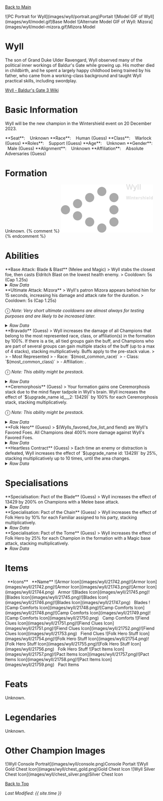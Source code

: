 [Back to Main](index.md)

<span class="championPortraitsRow">
    <span class="championPortraitsImage">
        ![PC Portrait for Wyll](images/wyll/portrait.png)Portait
    </span>
    <span class="championPortraitsImage">
        ![Model GIF of Wyll](images/wyll/model.gif)Base Model
    </span>
    <span class="championPortraitsImage">
        ![Alternate Model GIF of Wyll: Mizora](images/wyll/model-mizora.gif)Mizora Model
    </span>
</span>

# Wyll

The son of Grand Duke Ulder Ravengard, Wyll observed many of the political inner workings of Baldur's Gate while growing up. His mother died in childbirth, and he spent a largely happy childhood being trained by his father, who came from a working-class background and taught Wyll practical skills, including swordplay.

[Wyll - Baldur's Gate 3 Wiki](https://bg3.wiki/wiki/Wyll)

# Basic Information

Wyll will be the new champion in the Wintershield event on 20 December 2023.

<span class="champStatsTableColumn">
    <span class="champStatsTableRow">
        <span class="champStatsTableInfoHeader">
            <span style="margin-right:4px;">**Seat**:</span>
        </span>
        <span class="champStatsTableInfoSmall">
            <span style="margin-left:8px;">Unknown</span>
        </span>
    </span>
    <span class="champStatsTableRow">
        <span class="champStatsTableInfoHeader">
            <span style="margin-right:4px;">**Race**:</span>
        </span>
        <span class="champStatsTableInfoSmall">
            <span style="margin-left:8px;">Human (Guess)</span>
        </span>
    </span>
    <span class="champStatsTableRow">
        <span class="champStatsTableInfoHeader">
            <span style="margin-right:4px;">**Class**:</span>
        </span>
        <span class="champStatsTableInfoSmall">
            <span style="margin-left:8px;">Warlock (Guess)</span>
        </span>
    </span>
    <span class="champStatsTableRow">
        <span class="champStatsTableInfoHeader">
            <span style="margin-right:4px;">**Roles**:</span>
        </span>
        <span class="champStatsTableInfoSmall">
            <span style="margin-left:8px;">Support (Guess)</span>
        </span>
    </span>
    <span class="champStatsTableRow">
        <span class="champStatsTableInfoHeader">
            <span style="margin-right:4px;">**Age**:</span>
        </span>
        <span class="champStatsTableInfoSmall">
            <span style="margin-left:8px;">Unknown</span>
        </span>
    </span>
    <span class="champStatsTableRow">
        <span class="champStatsTableInfoHeader">
            <span style="margin-right:4px;">**Gender**:</span>
        </span>
        <span class="champStatsTableInfoSmall">
            <span style="margin-left:8px;">Male (Guess)</span>
        </span>
    </span>
    <span class="champStatsTableRow">
        <span class="champStatsTableInfoHeader">
            <span style="margin-right:4px;">**Alignment**:</span>
        </span>
        <span class="champStatsTableInfoSmall">
            <span style="margin-left:8px;">Unknown</span>
        </span>
    </span>
    <span class="champStatsTableRow">
        <span class="champStatsTableInfoHeader">
            <span style="margin-right:4px;">**Affiliation**:</span>
        </span>
        <span class="champStatsTableInfoSmall">
            <span style="margin-left:8px;">Absolute Adversaries (Guess)</span>
        </span>
    </span>
</span>

# Formation

Unknown.
{% comment %}
<span class="formationBorder">
    ![Formation Layout](images/wyll/formation.png)
</span>
{% endcomment %}

# Abilities

<div markdown="1" class="abilityBorder"><div markdown="1" class="abilityBorderInner">
**Base Attack: Blade & Blast** (Melee and Magic)
> Wyll stabs the closest foe, then casts Eldritch Blast on the lowest health enemy.  
> Cooldown: 5s (Cap 1.25s)
<details><summary><em>Raw Data</em></summary>
<p>
<pre>
{
    "description": "Wyll stabs the closest foe, then casts Eldritch Blast on the lowest health enemy.",
    "long_description": "",
    "damage_modifier": 1,
    "damage_types": [
        "melee",
        "magic"
    ],
    "graphic_id": 0,
    "target": "front",
    "aoe_radius": 0,
    "tags": [
        "melee",
        "ranged"
    ],
    "num_targets": 1,
    "animations": [{
        "target_offset": [
            -200,
            0
        ],
        "seq_chargeloop": 1,
        "special_melee": "wyll",
        "type": "melee_attack"
    }],
    "name": "Blade & Blast",
    "cooldown": 5,
    "id": 708
}
</pre>
</p>
</details>
</div></div>

<div markdown="1" class="abilityBorder"><div markdown="1" class="abilityBorderInner">
**Ultimate Attack: Mizora**
> Wyll's patron Mizora appears behind him for 15 seconds, increasing his damage and attack rate for the duration.  
> Cooldown: 5s (Cap 1.25s)

<span style="font-size:1.2em;">ⓘ</span> *Note: Very short ultimate cooldowns are almost always for testing purposes and are likely to be increased later.*
<details><summary><em>Raw Data</em></summary>
<p>
<pre>
{
    "description": "Mizora increases Wyll's damage and attack rate for 15 seconds.",
    "long_description": "Wyll's patron Mizora appears behind him for 15 seconds, increasing his damage and attack rate for the duration.",
    "damage_modifier": 1,
    "damage_types": ["magic"],
    "graphic_id": 21729,
    "target": "none",
    "aoe_radius": 0,
    "tags": ["ultimate"],
    "num_targets": 0,
    "animations": [{
        "ultimate": "wyll",
        "type": "ultimate_attack",
        "no_damage_display": true
    }],
    "name": "Mizora",
    "cooldown": 5,
    "id": 709
}
</pre>
</p>
</details>
</div></div>

<div markdown="1" class="abilityBorder"><div markdown="1" class="abilityBorderInner">
**Bravado** (Guess)
> Wyll increases the damage of all Champions that belong to the most represented race, class, or affiliation(s) in the formation by 100%. If there is a tie, all tied groups gain the buff, and Champions who are part of several groups can gain multiple stacks of the buff (up to a max of 4 stacks), stacking multiplicatively. Buffs apply to the pre-stack value.
>  
> - Most Represented
> - Race: `$(most_common_race)`
> - Class: `$(most_common_class)`
> - Affiliation: .

<span style="font-size:1.2em;">ⓘ</span> *Note: This ability might be prestack.*
<details><summary><em>Raw Data</em></summary>
<p>
<pre>
{
    "effect_keys": [
        {
            "effect_string": "pre_stack_amount,100",
            "skip_effect_key_desc": true
        },
        {
            "amount_updated_listeners": [
                "slot_changed",
                "feat_changed"
            ],
            "show_bonus_on_receiver_only": true,
            "amount_func": "mult",
            "stack_func": "per_hero_attribute",
            "use_computed_amount_for_description": true,
            "effect_string": "hero_dps_multiplier_mult,0",
            "show_stacks": true,
            "targets": ["all"],
            "post_process_expr": "min(input,max_stacks)",
            "amount_expr": "upgrade_amount(13429,0)",
            "show_stats_on_owner": false,
            "off_when_benched": true,
            "per_hero_targets": ["effect_key_slot"],
            "per_hero_expr": "get_num_most_common_affiliations + get_num_most_common_races + get_num_most_common_classes",
            "show_stats_on_receiver": true,
            "max_stacks": 4
        }
    ],
    "requirements": "",
    "description": {
        "post": {"conditions": [{
            "condition": "not static_desc",
            "desc": "^^Most Represented^Race: $(most_common_race)^Class: $(most_common_class)^Affiliation: $(most_common_affiliation)"
        }]},
        "desc": "Wyll increases the damage of all Champions that belong to the most represented race, class, or affiliation(s) in the formation by $(amount)%. If there is a tie, all tied groups gain the buff, and Champions who are part of several groups can gain multiple stacks of the buff (up to a max of $(max_stacks___2) stacks), stacking multiplicatively. Buffs apply to the pre-stack value."
    },
    "id": 1792,
    "flavour_text": "",
    "graphic_id": 21724,
    "properties": {
        "indexed_effect_properties": true,
        "is_formation_ability": true,
        "default_bonus_index": 0,
        "per_effect_index_bonuses": true
    }
}
</pre>
</p>
</details>
</div></div>

<div markdown="1" class="abilityBorder"><div markdown="1" class="abilityBorderInner">
**Ceremorphosis** (Guess)
> Your formation gains one Ceremorphosis stack due to the mind flayer tadpole in Wyll's brain. Wyll increases the effect of `$(upgrade_name id___2: 13429)` by 100% for each Ceremorphosis stack, stacking multiplicatively.

<span style="font-size:1.2em;">ⓘ</span> *Note: This ability might be prestack.*
<details><summary><em>Raw Data</em></summary>
<p>
<pre>
{
    "effect_keys": [
        {"effect_string": "pre_stack_amount,100"},
        {
            "amount_expr": "upgrade_amount(13430,0)",
            "stack_title": "Total Ceremorphosis Stacks",
            "amount_updated_listeners": [
                "upgrade_unlocked",
                "slot_changed",
                "feat_changed"
            ],
            "stacks_multiply": true,
            "total_title": "Total Bonus",
            "off_when_benched": true,
            "show_bonus": true,
            "amount_func": "mult",
            "stack_func": "per_ceremorphosis_stacks",
            "effect_string": "buff_upgrade,0,13429",
            "desc_forced_order": 2
        },
        {
            "stack_title": "Wyll Ceremorphosis Stacks",
            "manual_stacking": true,
            "stacks_multiply": false,
            "off_when_benched": true,
            "outgoing_buffs": false,
            "effect_string": "wyll_ceremorphosis_stacks,1",
            "show_stacks": true,
            "desc_forced_order": 1
        }
    ],
    "requirements": "",
    "description": {"desc": "Your formation gains one Ceremorphosis stack due to the mind flayer tadpole in Wyll's brain. Wyll increases the effect of $(upgrade_name id___2) by $(amount)% for each Ceremorphosis stack, stacking multiplicatively."},
    "id": 1793,
    "flavour_text": "",
    "graphic_id": 21723,
    "properties": {
        "indexed_effect_properties": true,
        "retain_on_slot_changed": true,
        "is_formation_ability": true,
        "default_bonus_index": 0,
        "owner_use_outgoing_description": true,
        "per_effect_index_bonuses": true
    }
}
</pre>
</p>
</details>
</div></div>

<div markdown="1" class="abilityBorder"><div markdown="1" class="abilityBorderInner">
**Folk Hero** (Guess)
> $(Wylls_favored_foe_list_and fiend) are Wyll's Favored Foes. All Champions deal 400% more damage against Wyll's Favored Foes.
<details><summary><em>Raw Data</em></summary>
<p>
<pre>
{
    "effect_keys": [
        {
            "monster_is_favored_foe_of_effect_owner": true,
            "off_when_benched": true,
            "effect_string": "increase_damage_against_monster,400",
            "targets": ["all"]
        },
        {
            "off_when_benched": true,
            "effect_string": "favored_foe,fiend"
        }
    ],
    "requirements": "",
    "description": {"desc": "$(sources_favored_foe_list_and fiend) are Wyll's Favored Foes. All Champions deal $(amount)% more damage against Wyll's Favored Foes."},
    "id": 1794,
    "flavour_text": "",
    "graphic_id": 21725,
    "properties": {
        "indexed_effect_properties": true,
        "is_formation_ability": true,
        "default_bonus_index": 0,
        "owner_use_outgoing_description": true,
        "per_effect_index_bonuses": true
    }
}
</pre>
</p>
</details>
</div></div>

<div markdown="1" class="abilityBorder"><div markdown="1" class="abilityBorderInner">
**Heartless Contract** (Guess)
> Each time an enemy or distraction is defeated, Wyll increases the effect of `$(upgrade_name id: 13429)` by 25%, stacking multiplicatively up to 10 times, until the area changes.
<details><summary><em>Raw Data</em></summary>
<p>
<pre>
{
    "effect_keys": [{
        "stacks_multiply": true,
        "show_bonus": true,
        "effect_string": "buff_upgrade,25,13429",
        "max_stacks": 10,
        "more_triggers": [
            {
                "action": {"type": "add_stack"},
                "trigger": "monster_killed"
            },
            {
                "action": {"type": "add_stack"},
                "trigger": "distraction_clicked"
            },
            {
                "action": {"type": "reset_stacks"},
                "trigger": "area_changed"
            }
        ]
    }],
    "requirements": "",
    "description": {"desc": "Each time an enemy or distraction is defeated, Wyll increases the effect of $(upgrade_name id) by $(not_buffed amount)%, stacking multiplicatively up to $(max_stacks) times, until the area changes."},
    "id": 1795,
    "flavour_text": "",
    "graphic_id": 21722,
    "properties": {
        "is_formation_ability": true,
        "owner_use_outgoing_description": true
    }
}
</pre>
</p>
</details>
</div></div>

# Specialisations

<div markdown="1" class="abilityBorder"><div markdown="1" class="abilityBorderInner">
**Specialisation: Pact of the Blade** (Guess)
> Wyll increases the effect of 13429 by 200% on Champions with a Melee base attack.
<details><summary><em>Raw Data</em></summary>
<p>
<pre>
{
    "effect_keys": [{
        "amount_updated_listeners": [
            "slot_changed",
            "attack_changed"
        ],
        "off_when_benched": true,
        "effect_string": "buff_incoming_upgrade,200,13429",
        "filter_targets": [
            {
                "upgrade_id": 13429,
                "type": "affected_by_upgrade"
            },
            {
                "attack": "melee",
                "type": "attack_type"
            }
        ],
        "targets": ["all"]
    }],
    "requirements": "",
    "description": {"desc": "Wyll increases the effect of $(upgrade_name upgrade_id) by $(amount)% on Champions with a Melee base attack."},
    "id": 1796,
    "flavour_text": "",
    "graphic_id": 0,
    "properties": {
        "is_formation_ability": true,
        "spec_option_post_apply_info": "Melee Champions: $num_targets",
        "formation_circle_icon": false
    }
}
</pre>
</p>
</details>
</div></div>

<div markdown="1" class="abilityBorder"><div markdown="1" class="abilityBorderInner">
**Specialisation: Pact of the Chain** (Guess)
> Wyll increases the effect of Folk Hero by 10% for each Familiar assigned to his party, stacking multiplicatively.
<details><summary><em>Raw Data</em></summary>
<p>
<pre>
{
    "effect_keys": [{
        "amount_updated_listeners": ["familiar_changed"],
        "stacks_multiply": true,
        "off_when_benched": true,
        "show_bonus": true,
        "amount_func": "mult",
        "stack_func": "per_familiar_in_play",
        "effect_string": "buff_upgrade,10,13429"
    }],
    "requirements": "",
    "description": {"desc": "Wyll increases the effect of Folk Hero by $(amount)% for each Familiar assigned to his party, stacking multiplicatively."},
    "id": 1797,
    "flavour_text": "",
    "graphic_id": 0,
    "properties": {
        "is_formation_ability": true,
        "spec_option_post_apply_info": "Assigned Familiars: $num_stacks",
        "owner_use_outgoing_description": true,
        "formation_circle_icon": false
    }
}
</pre>
</p>
</details>
</div></div>

<div markdown="1" class="abilityBorder"><div markdown="1" class="abilityBorderInner">
**Specialisation: Pact of the Tome** (Guess)
> Wyll increases the effect of Folk Hero by 25% for each Champion in the formation with a Magic base attack, stacking multiplicatively.
<details><summary><em>Raw Data</em></summary>
<p>
<pre>
{
    "effect_keys": [{
        "amount_updated_listeners": [
            "slot_changed",
            "feat_changed",
            "attack_changed"
        ],
        "off_when_benched": true,
        "show_bonus": true,
        "per_hero_targets": ["all"],
        "amount_func": "mult",
        "stack_func": "per_hero_attribute",
        "use_computed_amount_for_description": true,
        "per_hero_expr": "has_base_attack_dmg_type_magic",
        "effect_string": "buff_upgrade,25,13429"
    }],
    "requirements": "",
    "description": {"desc": "Wyll increases the effect of Folk Hero by $(amount)% for each Champion in the formation with a Magic base attack, stacking multiplicatively."},
    "id": 1798,
    "flavour_text": "",
    "graphic_id": 0,
    "properties": {
        "is_formation_ability": true,
        "spec_option_post_apply_info": "Magic Champions: $num_stacks",
        "owner_use_outgoing_description": true,
        "formation_circle_icon": false
    }
}
</pre>
</p>
</details>
</div></div>

# Items

<span class="itemTableColumn">
    <span class="itemTableRowHeader">
        <span class="itemTableIcon" style="align-items:center;">
            <span style="margin-left:8px;">**Icons**</span>
        </span>
        <span class="itemTableNameSmall">
            <span style="margin-left: 8px;">**Name**</span>
        </span>
    </span>
    <span class="itemTableRow">
        <span class="itemTableIcon" style="align-items:center;">
            <span class="itemTableIcon1">![Armor Icon](images/wyll/21742.png)</span><span class="itemTableIcon2">![Armor Icon](images/wyll/21742.png)</span><span class="itemTableIcon3">![Armor Icon](images/wyll/21743.png)</span><span class="itemTableIcon4">![Armor Icon](images/wyll/21744.png)</span>
        </span>
        <span class="itemTableNameSmall">
            <span style="margin-left: 8px;">Armor</span>
        </span>
    </span>
    <span class="itemTableRow">
        <span class="itemTableIcon" style="align-items:center;">
            <span class="itemTableIcon1">![Blades Icon](images/wyll/21745.png)</span><span class="itemTableIcon2">![Blades Icon](images/wyll/21745.png)</span><span class="itemTableIcon3">![Blades Icon](images/wyll/21746.png)</span><span class="itemTableIcon4">![Blades Icon](images/wyll/21747.png)</span>
        </span>
        <span class="itemTableNameSmall">
            <span style="margin-left: 8px;">Blades</span>
        </span>
    </span>
    <span class="itemTableRow">
        <span class="itemTableIcon" style="align-items:center;">
            <span class="itemTableIcon1">![Camp Comforts Icon](images/wyll/21748.png)</span><span class="itemTableIcon2">![Camp Comforts Icon](images/wyll/21748.png)</span><span class="itemTableIcon3">![Camp Comforts Icon](images/wyll/21749.png)</span><span class="itemTableIcon4">![Camp Comforts Icon](images/wyll/21750.png)</span>
        </span>
        <span class="itemTableNameSmall">
            <span style="margin-left: 8px;">Camp Comforts</span>
        </span>
    </span>
    <span class="itemTableRow">
        <span class="itemTableIcon" style="align-items:center;">
            <span class="itemTableIcon1">![Fiend Clues Icon](images/wyll/21751.png)</span><span class="itemTableIcon2">![Fiend Clues Icon](images/wyll/21751.png)</span><span class="itemTableIcon3">![Fiend Clues Icon](images/wyll/21752.png)</span><span class="itemTableIcon4">![Fiend Clues Icon](images/wyll/21753.png)</span>
        </span>
        <span class="itemTableNameSmall">
            <span style="margin-left: 8px;">Fiend Clues</span>
        </span>
    </span>
    <span class="itemTableRow">
        <span class="itemTableIcon" style="align-items:center;">
            <span class="itemTableIcon1">![Folk Hero Stuff Icon](images/wyll/21754.png)</span><span class="itemTableIcon2">![Folk Hero Stuff Icon](images/wyll/21754.png)</span><span class="itemTableIcon3">![Folk Hero Stuff Icon](images/wyll/21755.png)</span><span class="itemTableIcon4">![Folk Hero Stuff Icon](images/wyll/21756.png)</span>
        </span>
        <span class="itemTableNameSmall">
            <span style="margin-left: 8px;">Folk Hero Stuff</span>
        </span>
    </span>
    <span class="itemTableRow">
        <span class="itemTableIcon" style="align-items:center;">
            <span class="itemTableIcon1">![Pact Items Icon](images/wyll/21757.png)</span><span class="itemTableIcon2">![Pact Items Icon](images/wyll/21757.png)</span><span class="itemTableIcon3">![Pact Items Icon](images/wyll/21758.png)</span><span class="itemTableIcon4">![Pact Items Icon](images/wyll/21759.png)</span>
        </span>
        <span class="itemTableNameSmall">
            <span style="margin-left: 8px;">Pact Items</span>
        </span>
    </span>
</span>

# Feats

Unknown.

# Legendaries

Unknown.

# Other Champion Images

<span class="championImagesColumn">
    <span class="championImagesRow">
        <span class="championImagesPortrait">
            ![Wyll Console Portrait](images/wyll/console.png)Console Portait
        </span>
    </span>
    <span class="championImagesRow">
        <span class="championImagesChests">
            ![Wyll Gold Chest Icon](images/wyll/chest_gold.png)Gold Chest Icon
        </span>
        <span class="championImagesChests">
            ![Wyll Silver Chest Icon](images/wyll/chest_silver.png)Silver Chest Icon
        </span>
    </span>
</span>

[Back to Top](#top)

*Last Modified: {{ site.time }}*